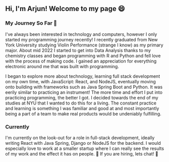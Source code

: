 ## Hi, I'm Arjun! Welcome to my page 😄

### My Journey So Far 🌱
I've always been interested in technology and computers, however I only started my programming journey recently! I recently graduated from New York University studying Violin Performance (strange I know) as my primary major. About mid 2022 I started to get into Data Analysis thanks to my chemistry classes and began programming with R and Python and fell love with the process of making code. I gained an appreciation for everything electronic around me that was built with programming.

I began to explore more about technology, learning full stack development on my own time, with JavaScript: React, and NodeJS, eventually moving onto building with frameworks such as Java Spring Boot and Python. It was eerily similar to practicing an instrument! The more time and effort I put into practicing programming, the better I got. I decided towards the end of my studies at NYU that I wanted to do this for a living. The constant practice and learning is something I was familiar and good at and most importantly being a part of a team to make real products would be undeniably fulfilling.

### Currently
I'm currently on the look-out for a role in full-stack development, ideally writing React with Java Spring, Django or NodeJS for the backend. I would especially love to work at a smaller startup where I can really see the results of my work and the effect it has on people. 👯
If you are hiring, lets chat! 💬


<!--
**apmaud/apmaud** is a ✨ _special_ ✨ repository because its `README.md` (this file) appears on your GitHub profile.

Here are some ideas to get you started:

- 🔭 I’m currently working on ...
- 🌱 I’m currently learning ...
- 👯 I’m looking to collaborate on ...
- 🤔 I’m looking for help with ...
- 💬 Ask me about ...
- 📫 How to reach me: ...
- 😄 Pronouns: ...
- ⚡ Fun fact: ...
-->
